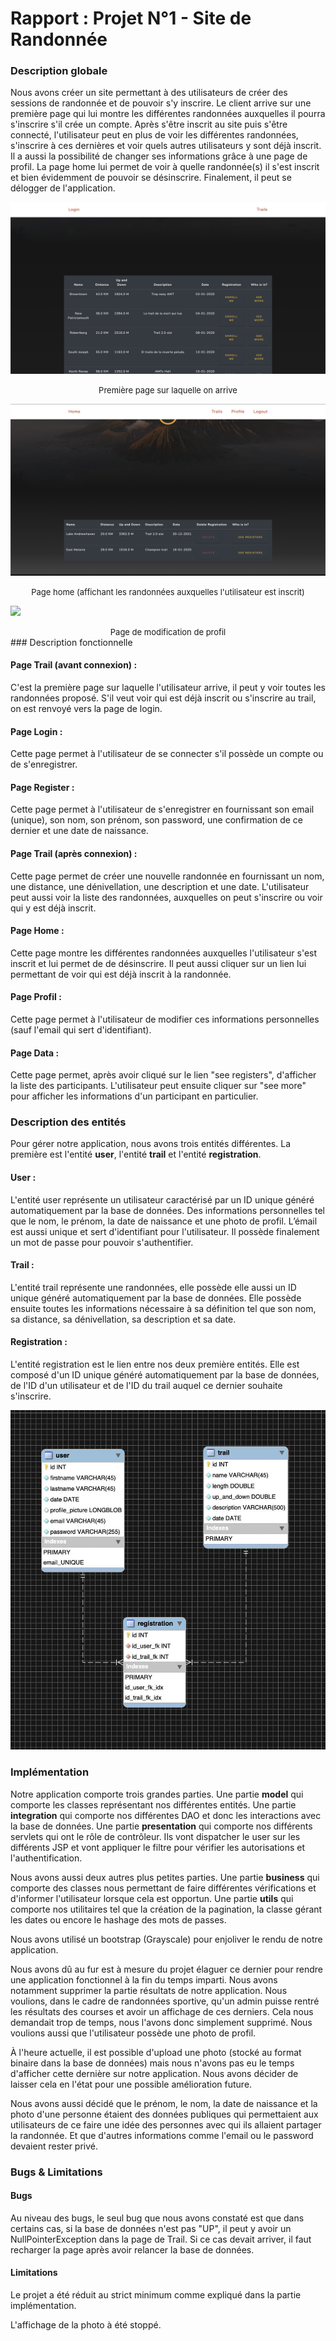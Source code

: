 # Rapport : Projet N°1 - Site de Randonnée

### Description globale

Nous avons créer un site permettant à des utilisateurs de créer des sessions de randonnée et de pouvoir s'y inscrire. Le client arrive sur une première page qui lui montre les différentes randonnées auxquelles il pourra s'inscrire s'il crée un compte. Après s'être inscrit au site puis s'être connecté, l'utilisateur peut en plus de voir les différentes randonnées, s'inscrire à ces dernières et voir quels autres utilisateurs y sont déjà inscrit. Il a aussi la possibilité de changer ses informations grâce à une page de profil. La page home lui permet de voir à quelle randonnée(s) il s'est inscrit et bien évidemment de pouvoir se désinscrire. Finalement, il peut se délogger de l'application.

![](Images/p1_trail.png)  

<div style="text-align:center"><font size="-1">Première page sur laquelle on arrive</font>
</div>



![](Images/home.png)

<div style="text-align:center"><font size="-1">Page home (affichant les randonnées auxquelles l'utilisateur est inscrit)</font>
</div>





![](Images/profile.png)

<div style="text-align:center"><font size="-1">Page de modification de profil</font></div>
### Description fonctionnelle

#### Page Trail (avant connexion) :

C'est la première page sur laquelle l'utilisateur arrive, il peut y voir toutes les randonnées proposé. S'il veut voir qui est déjà inscrit ou s'inscrire au trail, on est renvoyé vers la page de login.

#### Page Login :

Cette page permet à l'utilisateur de se connecter s'il possède un compte ou de s'enregistrer.

#### Page Register :

Cette page permet à l'utilisateur de s'enregistrer en fournissant son email (unique), son nom, son prénom, son password, une confirmation de ce dernier et une date de naissance.

#### Page Trail (après connexion) :

Cette page permet de créer une nouvelle randonnée en fournissant un nom, une distance, une dénivellation, une description et une date. L'utilisateur peut aussi voir la liste des randonnées, auxquelles on peut s'inscrire ou voir qui y est déjà inscrit.

#### Page Home :

Cette page montre les différentes randonnées auxquelles l'utilisateur s'est inscrit et lui permet de de désinscrire. Il peut aussi cliquer sur un lien lui permettant de voir qui est déjà inscrit à la randonnée.

#### Page Profil :

Cette page permet à l'utilisateur de modifier ces informations personnelles (sauf l'email qui sert d'identifiant). 

#### Page Data :

Cette page permet, après avoir cliqué sur le lien "see registers", d'afficher la liste des participants. L'utilisateur peut ensuite cliquer sur "see more" pour afficher les informations d'un participant en particulier.



### Description des entités

Pour gérer notre application, nous avons trois entités différentes. La première est l'entité **user**, l'entité **trail** et l'entité **registration**.

#### User :

L'entité user représente un utilisateur caractérisé par un ID unique généré automatiquement par la base de données. Des informations personnelles tel que le nom, le prénom, la date de naissance et une photo de profil. L’émail est aussi unique et sert d'identifiant pour l'utilisateur. Il possède finalement un mot de passe pour pouvoir s'authentifier.



#### Trail :

L'entité trail représente une randonnées, elle possède elle aussi un ID unique généré automatiquement par la base de données. Elle possède ensuite toutes les informations nécessaire à sa définition tel que son nom, sa distance, sa dénivellation, sa description et sa date.



#### Registration :

L'entité registration est le lien entre nos deux première entités. Elle est composé d'un  ID unique généré automatiquement par la base de données, de l'ID d'un utilisateur et de l'ID du trail auquel ce dernier souhaite s'inscrire.



![](Images/entites.jpg)



### Implémentation

Notre application comporte trois grandes parties. Une partie **model** qui comporte les classes représentant nos différentes entités. Une partie **integration** qui comporte nos différentes DAO et donc les interactions avec la base de données. Une partie **presentation**  qui comporte nos différents servlets qui ont le rôle de contrôleur. Ils vont dispatcher le user sur les différents JSP et vont appliquer le filtre pour vérifier les autorisations et l'authentification. 

Nous avons aussi deux autres plus petites parties. Une partie **business** qui comporte des classes nous permettant de faire différentes vérifications et d'informer l'utilisateur lorsque cela est opportun. Une partie **utils** qui comporte nos utilitaires tel que la création de la pagination, la classe gérant les dates ou encore le hashage des mots de passes.

Nous avons utilisé un bootstrap (Grayscale) pour enjoliver le rendu de notre application.

Nous avons dû au fur est à mesure du projet élaguer ce dernier pour rendre une application fonctionnel à la fin du temps imparti. Nous avons notamment supprimer la partie résultats de notre application. Nous voulions, dans le cadre de randonnées sportive, qu'un admin puisse rentré les résultats des courses et avoir un affichage de ces derniers. Cela nous demandait trop de temps, nous l'avons donc simplement supprimé. Nous voulions aussi que l'utilisateur possède une photo de profil. 

À l'heure actuelle, il est possible d'upload une photo (stocké au format binaire dans la base de données) mais nous n'avons pas eu le temps d'afficher cette dernière sur notre application. Nous avons décider de laisser cela en l'état pour une possible amélioration future.

Nous avons aussi décidé que le prénom, le nom, la date de naissance et la photo d'une personne étaient des données publiques qui permettaient aux utilisateurs de ce faire une idée des personnes avec qui ils allaient partager la randonnée. Et que d'autres informations comme l'email ou le password devaient rester privé.

### Bugs & Limitations

#### Bugs

Au niveau des bugs, le seul bug que nous avons constaté est que dans certains cas, si la base de données n'est pas "UP", il peut y avoir un NullPointerException dans la page de Trail. Si ce cas devait arriver, il faut recharger la page après avoir relancer la base de données.

#### Limitations

Le projet a été réduit au strict minimum comme expliqué dans la partie implémentation. 

L'affichage de la photo à été stoppé.

